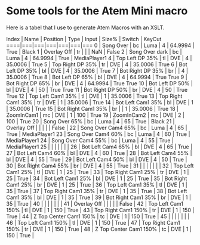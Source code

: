 # Some tools for the Atem Mini macro

Here is a tabel that I use to generate Atem Macros with an XSLT.

Index | Name | Position | Type | Input | Size% | Switch | KeyCut
====|===|===|===|===|===|===
0 | Song Over | bc | Luma | 4 | 64.9994 | True | Black
1 | Overlay Off | tr |  |  | NaN | False
2 | Song Over dark | bc | Luma | 4 | 64.9994 | True | MediaPlayer1
4 | Top Left DP 35% | tl | DVE | 4 | 35.0006 | True
5 | Top Right DP 35% | tr | DVE | 4 | 35.0006 | True
6 | Bot Left DP 35% | bl | DVE | 4 | 35.0006 | True
7 | Bot Right DP 35% | br |  | 4 | 35.0006 | True
8 | Bot Left DP 65% | bl | DVE | 4 | 64.9994 | True True
9 | Bot Right DP 65% | br | DVE | 4 | 64.9994 | True True
10 | Bot Left DP 50% | bl | DVE | 4 | 50 | True True
11 | Bot Right DP 50% | br | DVE | 4 | 50 | True True
12 | Top Left Cam1 35% | tl | DVE | 1 | 35.0006 | True
13 | Top Right Cam1 35% | tr | DVE | 1 | 35.0006 | True
14 | Bot Left Cam1 35% | bl | DVE | 1 | 35.0006 | True
15 | Bot Right Cam1 35% | br |  | 1 | 35.0006 | True
18 | ZoomInCam1 | mc | DVE | 1 | 100 | True
19 | ZoomInCam2 | mc | DVE | 2 | 100 | True
20 | Song Over 65% | bc | Luma | 4 | 65 | True | Black
21 | Overlay Off |  |  |  |  | False | 
22 | Song Over Cam4 65% | bc | Luma | 4 | 65 | True | MediaPlayer1
23 | Song Over Cam4 60% | bc | Luma | 4 | 60 | True | MediaPlayer1
24 | Song Over Cam4 55% | bc | Luma | 4 | 55 | True | MediaPlayer1
25 |  |  |  |  |  |  | 
26 | Bot Left Cam4 65% | bl | DVE | 4 | 65 | True | 
27 | Bot Left Cam4 60% | bl | DVE | 4 | 60 | True | 
28 | Bot Left Cam4 55% | bl | DVE | 4 | 55 | True | 
29 | Bot Left Cam4 50% | bl | DVE | 4 | 50 | True | 
30 | Bot Right Cam4 55% | br | DVE | 4 | 55 | True | 
31 |  |  |  |  |  |  | 
32 | Top Left Cam1 25% | tl | DVE | 1 | 25 | True | 
33 | Top Right Cam1 25% | tr | DVE | 1 | 25 | True | 
34 | Bot Left Cam1 25% | bl | DVE | 1 | 25 | True | 
35 | Bot Right Cam1 25% | br | DVE | 1 | 25 | True | 
36 | Top Left Cam1 35% | tl | DVE | 1 | 35 | True | 
37 | Top Right Cam1 35% | tr | DVE | 1 | 35 | True | 
38 | Bot Left Cam1 35% | bl | DVE | 1 | 35 | True | 
39 | Bot Right Cam1 35% | br | DVE | 1 | 35 | True | 
40 |  |  |  |  |  |  | 
41 | Overlay Off |  |  |  |  | False | 
42 | Top Left Cam1 150% | tl | DVE | 1 | 150 | True | 
43 | Top Right Cam1 150% | tr | DVE | 1 | 150 | True | 
44 | Z Top Center Cam1 150% | tc | DVE | 1 | 150 | True | 
45 |  |  |  |  |  |  | 
46 | Top Left Cam1 150% | tl | DVE | 1 | 150 | True | 
47 | Top Right Cam1 150% | tr | DVE | 1 | 150 | True | 
48 | Z Top Center Cam1 150% | tc | DVE | 1 | 150 | True | 